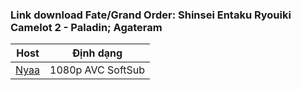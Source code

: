 ### **Link download Fate/Grand Order: Shinsei Entaku Ryouiki Camelot 2 - Paladin; Agateram**

| Host          | Định dạng          |
| ------------- |:------------------:|
| [Nyaa](https://nyaa.si/view/1963208)     | 1080p AVC SoftSub |
